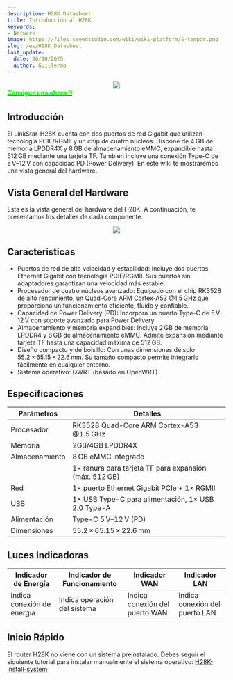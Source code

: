 ```yaml
---
description: H28K Datasheet
title: Introducción al H28K
keywords:
- Network
image: https://files.seeedstudio.com/wiki/wiki-platform/S-tempor.png
slug: /es/H28K_Datasheet
last_update:
  date: 06/10/2025
  author: Guillermo
---
```


<!-- ---
name: H28K Router with 8GB eMMC, QWRT support
category: 
bzurl: 
prodimagename:
surveyurl: 
sku: *******
tags:
--- -->

<div align="center"><img width={500} src="https://files.seeedstudio.com/wiki/H28K/Overview.jpg" /></div>

<div class="get_one_now_container" style={{textAlign: 'center'}}>
    <a class="get_one_now_item" href="https://www.seeedstudio.com/LinkStar-H28K-0208-p-5848.html" target="_blank">
            <strong><span><font color={'FFFFFF'} size={"4"}> Consigue uno ahora 🖱️</font></span></strong>
    </a>
</div>

## Introducción

El LinkStar-H28K cuenta con dos puertos de red Gigabit que utilizan tecnología PCIE/RGMII y un chip de cuatro núcleos. Dispone de 4 GB de memoria LPDDR4X y 8 GB de almacenamiento eMMC, expandible hasta 512 GB mediante una tarjeta TF. También incluye una conexión Type-C de 5 V–12 V con capacidad PD (Power Delivery). En este wiki te mostraremos una vista general del hardware.

## Vista General del Hardware

Esta es la vista general del hardware del H28K. A continuación, te presentamos los detalles de cada componente.

<div align="center"><img width={500} src="https://files.seeedstudio.com/wiki/H28K/29.png" /></div>

## Características

- Puertos de red de alta velocidad y estabilidad: Incluye dos puertos Ethernet Gigabit con tecnología PCIE/RGMII. Sus puertos sin adaptadores garantizan una velocidad más estable.
- Procesador de cuatro núcleos avanzado: Equipado con el chip RK3528 de alto rendimiento, un Quad-Core ARM Cortex-A53 @1.5 GHz que proporciona un funcionamiento eficiente, fluido y confiable.
- Capacidad de Power Delivery (PD): Incorpora un puerto Type-C de 5 V–12 V con soporte avanzado para Power Delivery.
- Almacenamiento y memoria expandibles: Incluye 2 GB de memoria LPDDR4 y 8 GB de almacenamiento eMMC. Admite expansión mediante tarjeta TF hasta una capacidad máxima de 512 GB.
- Diseño compacto y de bolsillo: Con unas dimensiones de solo 55.2 × 65.15 × 22.6 mm. Su tamaño compacto permite integrarlo fácilmente en cualquier entorno.
- Sistema operativo: QWRT (basado en OpenWRT)

## Especificaciones

| **Parámetros**   | **Detalles**                                                  |
| ---------------- | ------------------------------------------------------------- |
| Procesador       | RK3528 Quad-Core ARM Cortex-A53 @1.5 GHz                      |
| Memoria          | 2GB/4GB LPDDR4X                                               |
| Almacenamiento   | 8 GB eMMC integrado                                           |
|                  | 1× ranura para tarjeta TF para expansión (máx. 512 GB)        |
| Red              | 1× puerto Ethernet Gigabit PCIe + 1× RGMII                    |
| USB              | 1× USB Type-C para alimentación, 1× USB 2.0 Type-A            |
| Alimentación     | Type-C 5 V–12 V (PD)                                          |
| Dimensiones      | 55.2 × 65.15 × 22.6 mm                                        |

## Luces Indicadoras

| Indicador de Energía       | Indicador de Funcionamiento  | Indicador WAN               | Indicador LAN               |
| -------------------------- | ---------------------------- | --------------------------- | --------------------------- |
| Indica conexión de energía | Indica operación del sistema | Indica conexión del puerto WAN | Indica conexión del puerto LAN |

## Inicio Rápido

El router H28K no viene con un sistema preinstalado. Debes seguir el siguiente tutorial para instalar manualmente el sistema operativo: [H28K-install-system](/H28K-install-system)

<div class="button_tech_support_container">
<a href="https://forum.seeedstudio.com/" class="button_forum"></a> 
<a href="https://www.seeedstudio.com/contacts" class="button_email"></a>
</div>

<div class="button_tech_support_container">
<a href="https://discord.gg/eWkprNDMU7" class="button_discord"></a> 
<a href="https://github.com/Seeed-Studio/wiki-documents/discussions/69" class="button_discussion"></a>
</div>
